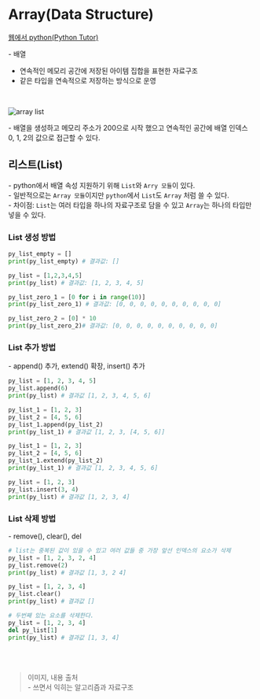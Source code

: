 # Array(Data Structure)

[웹에서 python(Python Tutor)](https://www.pythontutor.com)

\- 배열   
* 연속적인 메모리 공간에 저장된 아이템 집합을 표현한 자료구조
* 같은 타입을 연속적으로 저장하는 방식으로 운영

<br/>

![array list](/record-lists/2023-lists/imgs/20230408-01.png)

\- 배열을 생성하고 메모리 주소가 200으로 시작 했으고 연속적인 공간에 배열 인덱스 0, 1, 2의 값으로 접근할 수 있다.

## 리스트(List)
\- python에서 배열 속성 지원하기 위해 `List`와 `Arry 모듈`이 있다.   
\- 일반적으로는 `Array 모듈`이지만 `python`에서 `List`도 `Array` 처럼 쓸 수 있다.  
\- 차이점: `List`는 여러 타입을 하나의 자료구조로 담을 수 있고 `Array`는 하나의 타입만 넣을 수 있다.   

### List 생성 방법
```python
py_list_empty = []
print(py_list_empty) # 결과값: []

py_list = [1,2,3,4,5]
print(py_list) # 결과값: [1, 2, 3, 4, 5]

py_list_zero_1 = [0 for i in range(10)]
print(py_list_zero_1) # 결과값: [0, 0, 0, 0, 0, 0, 0, 0, 0, 0]

py_list_zero_2 = [0] * 10
print(py_list_zero_2)# 결과값: [0, 0, 0, 0, 0, 0, 0, 0, 0, 0]
```

### List 추가 방법
\- append() 추가, extend() 확장, insert() 추가   
```python
py_list = [1, 2, 3, 4, 5]
py_list.append(6)
print(py_list) # 결과값 [1, 2, 3, 4, 5, 6]

py_list_1 = [1, 2, 3]
py_list_2 = [4, 5, 6]
py_list_1.append(py_list_2)
print(py_list_1) # 결과값 [1, 2, 3, [4, 5, 6]]

py_list_1 = [1, 2, 3]
py_list_2 = [4, 5, 6]
py_list_1.extend(py_list_2)
print(py_list_1) # 결과값 [1, 2, 3, 4, 5, 6]

py_list = [1, 2, 3]
py_list.insert(3, 4)
print(py_list) # 결과값 [1, 2, 3, 4]
```

### List 삭제 방법
\- remove(), clear(), del
```python
# list는 중복된 값이 있을 수 있고 여러 값들 중 가장 앞선 인덱스의 요소가 삭제
py_list = [1, 2, 3, 2, 4]
py_list.remove(2)
print(py_list) # 결과값 [1, 3, 2 4]

py_list = [1, 2, 3, 4]
py_list.clear()
print(py_list) # 결과값 []

# 두번째 있는 요소를 삭제한다.
py_list = [1, 2, 3, 4]
del py_list[1]
print(py_list) # 결과값 [1, 3, 4]
```

<br/>
<br/>

> 이미지, 내용 출처   
> \- 쓰면서 익히는 알고리즘과 자료구조
